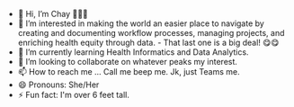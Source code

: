 - 👋 Hi, I’m Chay 🤎🤎🤎
- 👀 I’m interested in making the world an easier place to navigate by creating and documenting workflow processes, managing projects, and enriching health equity through data. - That last one is a big deal! 😋😋
- 🌱 I’m currently learning Health Informatics and Data Analytics.
- 💞️ I’m looking to collaborate on whatever peaks my interest.
- 📫 How to reach me ... Call me beep me. Jk, just Teams me. 
- 😄 Pronouns: She/Her
- ⚡ Fun fact: I'm over 6 feet tall.

<!---
ChayThmpsn/ChayThmpsn is a ✨ special ✨ repository because its `README.md` (this file) appears on your GitHub profile.
You can click the Preview link to take a look at your changes.
--->
